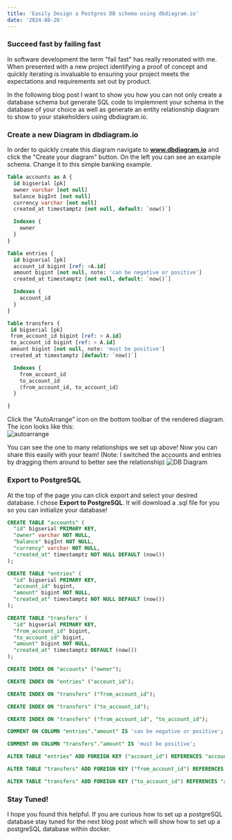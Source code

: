 ```yaml
---
title: 'Easily Design a Postgres DB schema using dbdiagram.io'
date: '2024-08-26'
---
```


### Succeed fast by failing fast

<!-- ![DB Image](/images/dbdiagram.gif) -->

In software development the term "fail fast" has really resonated with me. When presented with a new project identifying a proof of
concept and quickly iterating is invaluable to ensuring your project meets the expectations and requirements set out
by product.

In the following blog post I want to show you how you can not only create a database schema but generate SQL code to implemnent your schema in the database of your choice as well as generate an entity relationship diagram to show to your stakeholders using dbdiagram.io.

### Create a new Diagram in dbdiagram.io

In order to quickly create this diagram navigate to **www.dbdiagram.io** and click the "Create your diagram" button. On the left you can see an example schema. Change it to this simple banking example.

```sql
Table accounts as A {
  id bigserial [pk]
  owner varchar [not null]
  balance bigInt [not null]
  currency varchar [not null]
  created_at timestamptz [not null, default: `now()`]

  Indexes {
    owner
  }
}

Table entries {
  id bigserial [pk]
  account_id bigint [ref: >A.id]
  amount bigint [not null, note: 'can be negative or positive']
  created_at timestamptz [not null, default: `now()`]

  Indexes {
    account_id
  }
}

Table transfers {
 id bigserial [pk]
 from_account_id bigint [ref: > A.id]
 to_account_id bigint [ref: > A.id]
 amount bigint [not null, note: 'must be positive']
 created_at timestamptz [default: `now()`]

  Indexes {
    from_account_id
    to_account_id
    (from_account_id, to_account_id)
  }

}
```

Click the "AutoArrange" icon on the bottom toolbar of the rendered diagram. The icon looks like this:  
![autoarrange](/images/autoarrange.png)

You can see the one to many relationships we set up above! Now you can share this easily with your team! (Note: I switched the accounts and entries by dragging them around to better see the relationship)
![DB Diagram](/images/diagram.png)

### Export to PostgreSQL

At the top of the page you can click export and select your desired database. I chose **Export to PostgreSQL**. It will download a .sql file for you so you can initialize your database!

```sql
CREATE TABLE "accounts" (
  "id" bigserial PRIMARY KEY,
  "owner" varchar NOT NULL,
  "balance" bigInt NOT NULL,
  "currency" varchar NOT NULL,
  "created_at" timestamptz NOT NULL DEFAULT (now())
);

CREATE TABLE "entries" (
  "id" bigserial PRIMARY KEY,
  "account_id" bigint,
  "amount" bigint NOT NULL,
  "created_at" timestamptz NOT NULL DEFAULT (now())
);

CREATE TABLE "transfers" (
  "id" bigserial PRIMARY KEY,
  "from_account_id" bigint,
  "to_account_id" bigint,
  "amount" bigint NOT NULL,
  "created_at" timestamptz DEFAULT (now())
);

CREATE INDEX ON "accounts" ("owner");

CREATE INDEX ON "entries" ("account_id");

CREATE INDEX ON "transfers" ("from_account_id");

CREATE INDEX ON "transfers" ("to_account_id");

CREATE INDEX ON "transfers" ("from_account_id", "to_account_id");

COMMENT ON COLUMN "entries"."amount" IS 'can be negative or positive';

COMMENT ON COLUMN "transfers"."amount" IS 'must be positive';

ALTER TABLE "entries" ADD FOREIGN KEY ("account_id") REFERENCES "accounts" ("id");

ALTER TABLE "transfers" ADD FOREIGN KEY ("from_account_id") REFERENCES "accounts" ("id");

ALTER TABLE "transfers" ADD FOREIGN KEY ("to_account_id") REFERENCES "accounts" ("id");

```

### Stay Tuned!

I hope you found this helpful. If you are curious how to set up a postgreSQL database stay tuned for the next blog post which will show how to set up a postgreSQL database within docker.
